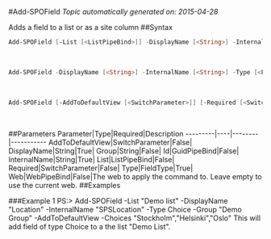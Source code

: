 #Add-SPOField
*Topic automatically generated on: 2015-04-28*

Adds a field to a list or as a site column
##Syntax
```powershell
Add-SPOField [-List [<ListPipeBind>]] -DisplayName [<String>] -InternalName [<String>] -Type [<FieldType>] [-Id [<GuidPipeBind>]] [-AddToDefaultView [<SwitchParameter>]] [-Required [<SwitchParameter>]] [-Group [<String>]] [-Web [<WebPipeBind>]]
```
&nbsp;

```powershell
Add-SPOField -DisplayName [<String>] -InternalName [<String>] -Type [<FieldType>] [-Id [<GuidPipeBind>]] [-Web [<WebPipeBind>]]
```
&nbsp;

```powershell
Add-SPOField [-AddToDefaultView [<SwitchParameter>]] [-Required [<SwitchParameter>]] [-Group [<String>]] [-Web [<WebPipeBind>]]
```
&nbsp;

##Parameters
Parameter|Type|Required|Description
---------|----|--------|-----------
AddToDefaultView|SwitchParameter|False|
DisplayName|String|True|
Group|String|False|
Id|GuidPipeBind|False|
InternalName|String|True|
List|ListPipeBind|False|
Required|SwitchParameter|False|
Type|FieldType|True|
Web|WebPipeBind|False|The web to apply the command to. Leave empty to use the current web.
##Examples

###Example 1
    PS:> Add-SPOField -List "Demo list" -DisplayName "Location" -InternalName "SPSLocation" -Type Choice -Group "Demo Group" -AddToDefaultView -Choices "Stockholm","Helsinki","Oslo"
This will add field of type Choice to a the list "Demo List".
